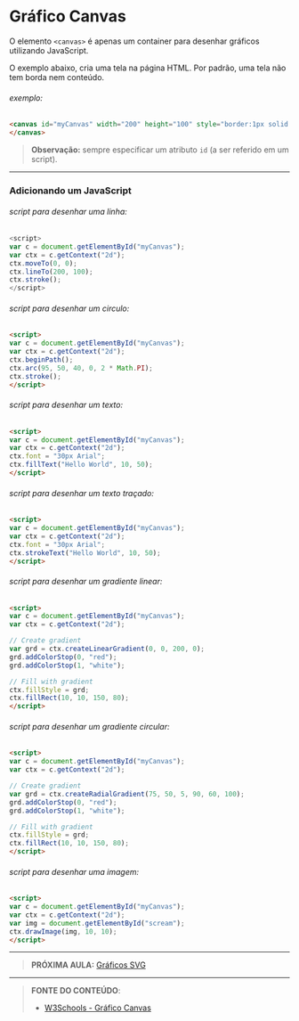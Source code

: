 # Gráfico Canvas

O elemento `<canvas>` é apenas um container para desenhar gráficos utilizando JavaScript.

O exemplo abaixo, cria uma tela na página HTML. Por padrão, uma tela não tem borda nem conteúdo.

###### exemplo:

```html
<canvas id="myCanvas" width="200" height="100" style="border:1px solid #000000;">
</canvas>
```

> **Observação:** sempre especificar um atributo `id` (a ser referido em um script). 

---

### Adicionando um JavaScript

###### script para desenhar uma linha:

```javascript
<script>
var c = document.getElementById("myCanvas");
var ctx = c.getContext("2d");
ctx.moveTo(0, 0);
ctx.lineTo(200, 100);
ctx.stroke();
</script>
```

###### script para desenhar um circulo:

```html
<script>
var c = document.getElementById("myCanvas");
var ctx = c.getContext("2d");
ctx.beginPath();
ctx.arc(95, 50, 40, 0, 2 * Math.PI);
ctx.stroke();
</script>
```

###### script para desenhar um texto:

```html
<script>
var c = document.getElementById("myCanvas");
var ctx = c.getContext("2d");
ctx.font = "30px Arial";
ctx.fillText("Hello World", 10, 50);
</script>
```

###### script para desenhar um texto traçado: 

```html
<script>
var c = document.getElementById("myCanvas");
var ctx = c.getContext("2d");
ctx.font = "30px Arial";
ctx.strokeText("Hello World", 10, 50);
</script>
```

###### script para desenhar um gradiente linear:

```html
<script>
var c = document.getElementById("myCanvas");
var ctx = c.getContext("2d");

// Create gradient
var grd = ctx.createLinearGradient(0, 0, 200, 0);
grd.addColorStop(0, "red");
grd.addColorStop(1, "white");

// Fill with gradient
ctx.fillStyle = grd;
ctx.fillRect(10, 10, 150, 80);
</script>
```

###### script para desenhar um gradiente circular:

```html
<script>
var c = document.getElementById("myCanvas");
var ctx = c.getContext("2d");

// Create gradient
var grd = ctx.createRadialGradient(75, 50, 5, 90, 60, 100);
grd.addColorStop(0, "red");
grd.addColorStop(1, "white");

// Fill with gradient
ctx.fillStyle = grd;
ctx.fillRect(10, 10, 150, 80);
</script>
```

###### script para desenhar uma imagem:

```html
<script>
var c = document.getElementById("myCanvas");
var ctx = c.getContext("2d");
var img = document.getElementById("scream");
ctx.drawImage(img, 10, 10);
</script>
```

***

> **PRÓXIMA AULA:** [Gráficos SVG](../11.2-grafico-svg)

***


> **FONTE DO CONTEÚDO**:
>
> - [W3Schools - Gráfico Canvas](https://www.w3schools.com/html/html5_canvas.asp)
